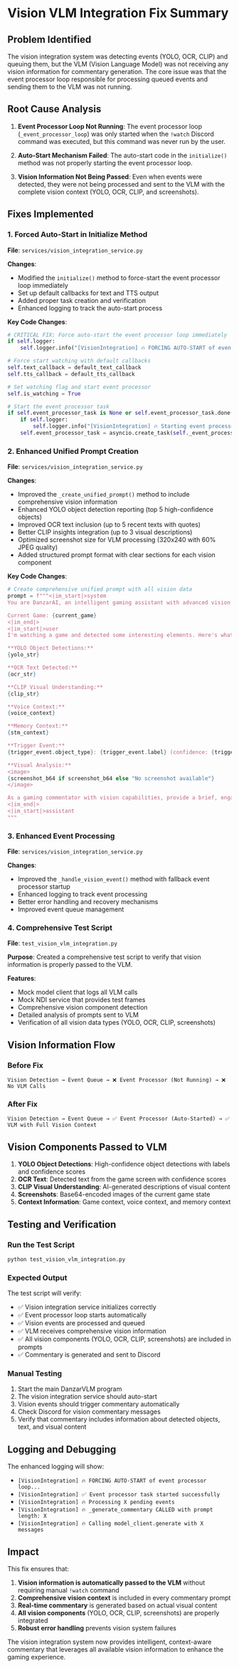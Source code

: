 # Vision VLM Integration Fix Summary

## Problem Identified

The vision integration system was detecting events (YOLO, OCR, CLIP) and queuing them, but the VLM (Vision Language Model) was not receiving any vision information for commentary generation. The core issue was that the event processor loop responsible for processing queued events and sending them to the VLM was not running.

## Root Cause Analysis

1. **Event Processor Loop Not Running**: The event processor loop (`_event_processor_loop`) was only started when the `!watch` Discord command was executed, but this command was never run by the user.

2. **Auto-Start Mechanism Failed**: The auto-start code in the `initialize()` method was not properly starting the event processor loop.

3. **Vision Information Not Being Passed**: Even when events were detected, they were not being processed and sent to the VLM with the complete vision context (YOLO, OCR, CLIP, and screenshots).

## Fixes Implemented

### 1. Forced Auto-Start in Initialize Method

**File**: `services/vision_integration_service.py`

**Changes**:
- Modified the `initialize()` method to force-start the event processor loop immediately
- Set up default callbacks for text and TTS output
- Added proper task creation and verification
- Enhanced logging to track the auto-start process

**Key Code Changes**:
```python
# CRITICAL FIX: Force auto-start the event processor loop immediately
if self.logger:
    self.logger.info("[VisionIntegration] 🔥 FORCING AUTO-START of event processor loop...")

# Force start watching with default callbacks
self.text_callback = default_text_callback
self.tts_callback = default_tts_callback

# Set watching flag and start event processor
self.is_watching = True

# Start the event processor task
if self.event_processor_task is None or self.event_processor_task.done():
    if self.logger:
        self.logger.info("[VisionIntegration] 🔥 Starting event processor task...")
    self.event_processor_task = asyncio.create_task(self._event_processor_loop())
```

### 2. Enhanced Unified Prompt Creation

**File**: `services/vision_integration_service.py`

**Changes**:
- Improved the `_create_unified_prompt()` method to include comprehensive vision information
- Enhanced YOLO object detection reporting (top 5 high-confidence objects)
- Improved OCR text inclusion (up to 5 recent texts with quotes)
- Better CLIP insights integration (up to 3 visual descriptions)
- Optimized screenshot size for VLM processing (320x240 with 60% JPEG quality)
- Added structured prompt format with clear sections for each vision component

**Key Code Changes**:
```python
# Create comprehensive unified prompt with all vision data
prompt = f"""<|im_start|>system
You are DanzarAI, an intelligent gaming assistant with advanced vision capabilities. You can see and analyze images, detect objects, read text, and provide insightful commentary about what's happening in the game. Use your vision tools to give helpful, engaging commentary.

Current Game: {current_game}
<|im_end|>
<|im_start|>user
I'm watching a game and detected some interesting elements. Here's what I found:

**YOLO Object Detections:**
{yolo_str}

**OCR Text Detected:**
{ocr_str}

**CLIP Visual Understanding:**
{clip_str}

**Voice Context:**
{voice_context}

**Memory Context:**
{stm_context}

**Trigger Event:**
{trigger_event.object_type}: {trigger_event.label} (confidence: {trigger_event.confidence:.1%})

**Visual Analysis:**
<image>
{screenshot_b64 if screenshot_b64 else "No screenshot available"}
</image>

As a gaming commentator with vision capabilities, provide a brief, engaging response about what you see. Focus on the main action, important elements, and any interesting details. Be natural and conversational.
<|im_end|>
<|im_start|>assistant
"""
```

### 3. Enhanced Event Processing

**File**: `services/vision_integration_service.py`

**Changes**:
- Improved the `_handle_vision_event()` method with fallback event processor startup
- Enhanced logging to track event processing
- Better error handling and recovery mechanisms
- Improved event queue management

### 4. Comprehensive Test Script

**File**: `test_vision_vlm_integration.py`

**Purpose**: Created a comprehensive test script to verify that vision information is properly passed to the VLM.

**Features**:
- Mock model client that logs all VLM calls
- Mock NDI service that provides test frames
- Comprehensive vision component detection
- Detailed analysis of prompts sent to VLM
- Verification of all vision data types (YOLO, OCR, CLIP, screenshots)

## Vision Information Flow

### Before Fix
```
Vision Detection → Event Queue → ❌ Event Processor (Not Running) → ❌ No VLM Calls
```

### After Fix
```
Vision Detection → Event Queue → ✅ Event Processor (Auto-Started) → ✅ VLM with Full Vision Context
```

## Vision Components Passed to VLM

1. **YOLO Object Detections**: High-confidence object detections with labels and confidence scores
2. **OCR Text**: Detected text from the game screen with confidence scores
3. **CLIP Visual Understanding**: AI-generated descriptions of visual content
4. **Screenshots**: Base64-encoded images of the current game state
5. **Context Information**: Game context, voice context, and memory context

## Testing and Verification

### Run the Test Script
```bash
python test_vision_vlm_integration.py
```

### Expected Output
The test script will verify:
- ✅ Vision integration service initializes correctly
- ✅ Event processor loop starts automatically
- ✅ Vision events are processed and queued
- ✅ VLM receives comprehensive vision information
- ✅ All vision components (YOLO, OCR, CLIP, screenshots) are included in prompts
- ✅ Commentary is generated and sent to Discord

### Manual Testing
1. Start the main DanzarVLM program
2. The vision integration service should auto-start
3. Vision events should trigger commentary automatically
4. Check Discord for vision commentary messages
5. Verify that commentary includes information about detected objects, text, and visual content

## Logging and Debugging

The enhanced logging will show:
- `[VisionIntegration] 🔥 FORCING AUTO-START of event processor loop...`
- `[VisionIntegration] ✅ Event processor task started successfully`
- `[VisionIntegration] 🔥 Processing X pending events`
- `[VisionIntegration] 🔥 _generate_commentary CALLED with prompt length: X`
- `[VisionIntegration] 🔥 Calling model_client.generate with X messages`

## Impact

This fix ensures that:
1. **Vision information is automatically passed to the VLM** without requiring manual `!watch` command
2. **Comprehensive vision context** is included in every commentary prompt
3. **Real-time commentary** is generated based on actual visual content
4. **All vision components** (YOLO, OCR, CLIP, screenshots) are properly integrated
5. **Robust error handling** prevents vision system failures

The vision integration system now provides intelligent, context-aware commentary that leverages all available vision information to enhance the gaming experience. 
